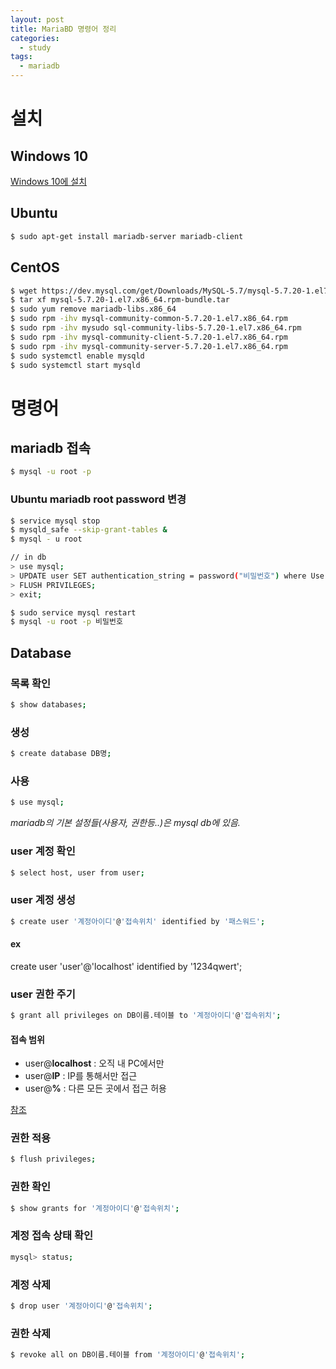 ```yaml
---
layout: post
title: MariaBD 명령어 정리
categories:
  - study
tags:
  - mariadb
---
```


# 설치
## Windows 10
[Windows 10에 설치](https://offbyone.tistory.com/199)

## Ubuntu
```bash
$ sudo apt-get install mariadb-server mariadb-client
```
## CentOS
```bash
$ wget https://dev.mysql.com/get/Downloads/MySQL-5.7/mysql-5.7.20-1.el7.x86_64.rpm-bundle.tar
$ tar xf mysql-5.7.20-1.el7.x86_64.rpm-bundle.tar
$ sudo yum remove mariadb-libs.x86_64
$ sudo rpm -ihv mysql-community-common-5.7.20-1.el7.x86_64.rpm
$ sudo rpm -ihv mysudo sql-community-libs-5.7.20-1.el7.x86_64.rpm
$ sudo rpm -ihv mysql-community-client-5.7.20-1.el7.x86_64.rpm
$ sudo rpm -ihv mysql-community-server-5.7.20-1.el7.x86_64.rpm
$ sudo systemctl enable mysqld
$ sudo systemctl start mysqld
```

# 명령어

## mariadb 접속
```bash
$ mysql -u root -p
```
### Ubuntu mariadb root password 변경
```bash
$ service mysql stop
$ mysqld_safe --skip-grant-tables &
$ mysql - u root

// in db
> use mysql;
> UPDATE user SET authentication_string = password("비밀번호") where User='root';
> FLUSH PRIVILEGES;
> exit;

$ sudo service mysql restart
$ mysql -u root -p 비밀번호
```

## Database
### 목록 확인
```bash
$ show databases;
```
### 생성
```bash
$ create database DB명;
```
### 사용
```bash
$ use mysql;
```
_mariadb의 기본 설정들(사용자, 권한등..)은 mysql db에 있음._
### user 계정 확인
```bash
$ select host, user from user;
```
### user 계정 생성
```bash
$ create user '계정아이디'@'접속위치' identified by '패스워드';
```
#### ex
create user 'user'@'localhost' identified by '1234qwert';

### user 권한 주기
```bash
$ grant all privileges on DB이름.테이블 to '계정아이디'@'접속위치';
```
#### 접속 범위
- user@**localhost** : 오직 내 PC에서만
- user@**IP** : IP를 통해서만 접근
- user@**%** : 다른 모든 곳에서 접근 허용

[참조](https://m.blog.naver.com/PostView.nhn?blogId=imf4&logNo=220758805624&proxyReferer=https:%2F%2Fwww.google.com%2F)

### 권한 적용
```bash
$ flush privileges;
```

### 권한 확인
```bash
$ show grants for '계정아이디'@'접속위치';
```

### 계정 접속 상태 확인
```bash
mysql> status;
```

### 계정 삭제
```bash
$ drop user '계정아이디'@'접속위치';
```

### 권한 삭제
```bash
$ revoke all on DB이름.테이블 from '계정아이디'@'접속위치';
```

